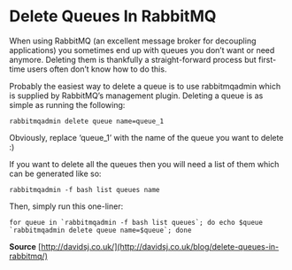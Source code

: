 # Delete Queues In RabbitMQ

When using RabbitMQ (an excellent message broker for decoupling applications) you sometimes end up with queues you don’t want or need anymore. Deleting them is thankfully a straight-forward process but first-time users often don’t know how to do this.

Probably the easiest way to delete a queue is to use rabbitmqadmin which is supplied by RabbitMQ’s management plugin. Deleting a queue is as simple as running the following:

```
rabbitmqadmin delete queue name=queue_1
```

Obviously, replace ‘queue_1’ with the name of the queue you want to delete :)

If you want to delete all the queues then you will need a list of them which can be generated like so:

```
rabbitmqadmin -f bash list queues name
```

Then, simply run this one-liner:

```
for queue in `rabbitmqadmin -f bash list queues`; do echo $queue `rabbitmqadmin delete queue name=$queue`; done
```

**Source**
[http://davidsj.co.uk/](http://davidsj.co.uk/blog/delete-queues-in-rabbitmq/)
